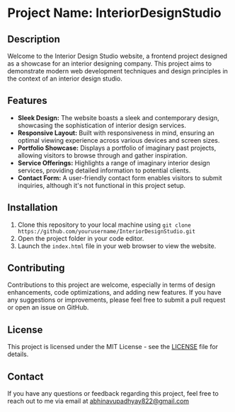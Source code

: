 # Project Name: InteriorDesignStudio

## Description
Welcome to the Interior Design Studio website, a frontend project designed as a showcase for an interior designing company. This project aims to demonstrate modern web development techniques and design principles in the context of an interior design studio.

## Features
- **Sleek Design:** The website boasts a sleek and contemporary design, showcasing the sophistication of interior design services.
- **Responsive Layout:** Built with responsiveness in mind, ensuring an optimal viewing experience across various devices and screen sizes.
- **Portfolio Showcase:** Displays a portfolio of imaginary past projects, allowing visitors to browse through and gather inspiration.
- **Service Offerings:** Highlights a range of imaginary interior design services, providing detailed information to potential clients.
- **Contact Form:** A user-friendly contact form enables visitors to submit inquiries, although it's not functional in this project setup.

## Installation
1. Clone this repository to your local machine using `git clone https://github.com/yourusername/InteriorDesignStudio.git`
2. Open the project folder in your code editor.
3. Launch the `index.html` file in your web browser to view the website.

## Contributing
Contributions to this project are welcome, especially in terms of design enhancements, code optimizations, and adding new features. If you have any suggestions or improvements, please feel free to submit a pull request or open an issue on GitHub.

## License
This project is licensed under the MIT License - see the [LICENSE](LICENSE) file for details.

## Contact
If you have any questions or feedback regarding this project, feel free to reach out to me via email at abhinavupadhyay822@gmail.com
